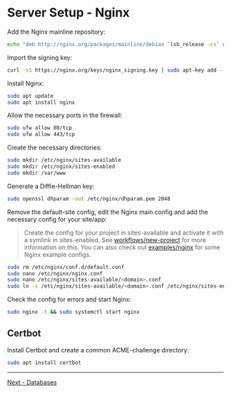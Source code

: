 # Server Setup - Nginx

Add the Nginx mainline repository:

```sh
echo "deb http://nginx.org/packages/mainline/debian `lsb_release -cs` nginx" \ | sudo tee /etc/apt/sources.list.d/nginx.list
```

Import the signing key:

```sh
curl -sS https://nginx.org/keys/nginx_signing.key | sudo apt-key add -
```

Install Nginx:

```sh
sudo apt update
sudo apt install nginx
```

Allow the necessary ports in the firewall:

```sh
sudo ufw allow 80/tcp
sudo ufw allow 443/tcp
```

Create the necessary directories:

```sh
sudo mkdir /etc/nginx/sites-available
sudo mkdir /etc/nginx/sites-enabled
sudo mkdir /var/www
```

Generate a Diffie-Hellman key:

```sh
sudo openssl dhparam -out /etc/nginx/dhparam.pem 2048
```

Remove the default-site config, edit the Nginx main config and add the necessary config for your site/app:

> Create the config for your project in sites-available and activate it with a symlink in sites-enabled.
> See [workflows/new-project](../workflows/new-project.md) for more information on this.
> You can also check out [examples/nginx](../../examples/nginx/) for some Nginx example configs.

```sh
sudo rm /etc/nginx/conf.d/default.conf
sudo nano /etc/nginx/nginx.conf
sudo nano /etc/nginx/sites-available/<domain>.conf
sudo ln -s /etc/nginx/sites-available/<domain>.conf /etc/nginx/sites-enabled
```

Check the config for errors and start Nginx:

```sh
sudo nginx -t && sudo systemctl start nginx
```

## Certbot

Install Certbot and create a common ACME-challenge directory:

```sh
sudo apt install certbot
```


---


[Next - Databases](03-database.md)

